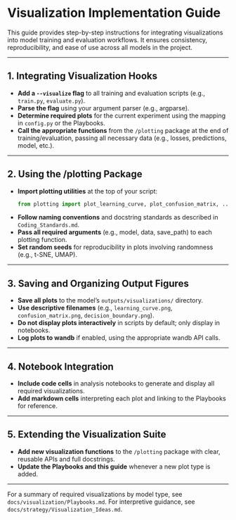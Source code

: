 # Visualization Implementation Guide

This guide provides step-by-step instructions for integrating visualizations into model training and evaluation workflows. It ensures consistency, reproducibility, and ease of use across all models in the project.

---

## 1. Integrating Visualization Hooks

- **Add a `--visualize` flag** to all training and evaluation scripts (e.g., `train.py`, `evaluate.py`).
- **Parse the flag** using your argument parser (e.g., argparse).
- **Determine required plots** for the current experiment using the mapping in `config.py` or the Playbooks.
- **Call the appropriate functions** from the `/plotting` package at the end of training/evaluation, passing all necessary data (e.g., losses, predictions, model, etc.).

---

## 2. Using the /plotting Package

- **Import plotting utilities** at the top of your script:
  ```python
  from plotting import plot_learning_curve, plot_confusion_matrix, ...
  ```
- **Follow naming conventions** and docstring standards as described in `Coding_Standards.md`.
- **Pass all required arguments** (e.g., model, data, save_path) to each plotting function.
- **Set random seeds** for reproducibility in plots involving randomness (e.g., t-SNE, UMAP).

---

## 3. Saving and Organizing Output Figures

- **Save all plots** to the model’s `outputs/visualizations/` directory.
- **Use descriptive filenames** (e.g., `learning_curve.png`, `confusion_matrix.png`, `decision_boundary.png`).
- **Do not display plots interactively** in scripts by default; only display in notebooks.
- **Log plots to wandb** if enabled, using the appropriate wandb API calls.

---

## 4. Notebook Integration

- **Include code cells** in analysis notebooks to generate and display all required visualizations.
- **Add markdown cells** interpreting each plot and linking to the Playbooks for reference.

---

## 5. Extending the Visualization Suite

- **Add new visualization functions** to the `/plotting` package with clear, reusable APIs and full docstrings.
- **Update the Playbooks and this guide** whenever a new plot type is added.

---

For a summary of required visualizations by model type, see `docs/visualization/Playbooks.md`. For interpretive guidance, see `docs/strategy/Visualization_Ideas.md`. 